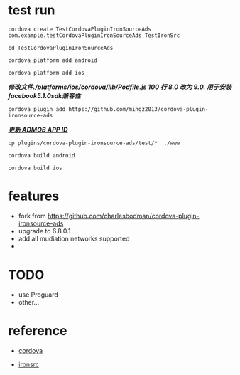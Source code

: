 

# test  run

`cordova create TestCordovaPluginIronSourceAds com.example.testCordovaPluginIronSourceAds TestIronSrc`  


`cd TestCordovaPluginIronSourceAds`


`cordova platform add android`


`cordova platform add ios`


***修改文件./platforms/ios/cordova/lib/Podfile.js 100 行 8.0 改为 9.0. 用于安装facebook5.1.0sdk兼容性***



`cordova plugin add https://github.com/mingz2013/cordova-plugin-ironsource-ads`




***[更新 ADMOB APP ID](https://developers.google.com/admob/android/quick-start#update_your_androidmanifestxml)***




`cp plugins/cordova-plugin-ironsource-ads/test/*  ./www`



`cordova build android`


`cordova build ios`



# features

- fork from https://github.com/charlesbodman/cordova-plugin-ironsource-ads
- upgrade to 6.8.0.1
- add all mudiation networks supported
- 



# TODO
- use Proguard
- other...








# reference
- [cordova](https://cordova.apache.org/)

- [ironsrc](https://www.ironsrc.com/)


